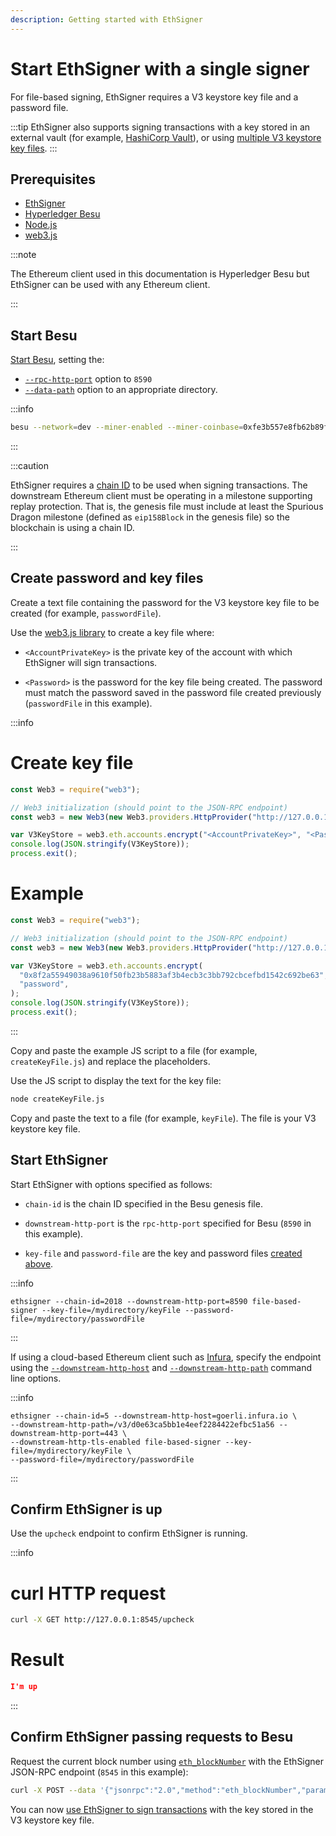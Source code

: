 ```yaml
---
description: Getting started with EthSigner
---
```


# Start EthSigner with a single signer

For file-based signing, EthSigner requires a V3 keystore key file and a password file.

:::tip EthSigner also supports signing transactions with a key stored in an external vault (for example, [HashiCorp Vault](../HowTo/Store-Keys/Use-Hashicorp.md)), or using [multiple V3 keystore key files](../Tutorials/Multifile.md). :::

## Prerequisites

- [EthSigner](../HowTo/Get-Started/Install-Binaries.md)
- [Hyperledger Besu](https://besu.hyperledger.org/en/stable/HowTo/Get-Started/Install-Binaries/)
- [Node.js](https://nodejs.org/en/download/)
- [web3.js](https://github.com/ethereum/web3.js/)

:::note

The Ethereum client used in this documentation is Hyperledger Besu but EthSigner can be used with any Ethereum client.

:::

## Start Besu

[Start Besu](https://besu.hyperledger.org/en/stable/HowTo/Get-Started/Starting-node/), setting the:

- [`--rpc-http-port`](https://besu.hyperledger.org/en/stable/Reference/CLI/CLI-Syntax/#rpc-http-port) option to `8590`
- [`--data-path`](https://besu.hyperledger.org/en/stable/Reference/CLI/CLI-Syntax/#rpc-data-path) option to an appropriate directory.

:::info

```bash
besu --network=dev --miner-enabled --miner-coinbase=0xfe3b557e8fb62b89f4916b721be55ceb828dbd73 --rpc-http-cors-origins="all" --host-allowlist="*" --rpc-http-enabled --rpc-http-port=8590 --data-path=/Users/<user.name>/Datadir
```

:::

:::caution

EthSigner requires a [chain ID](https://besu.hyperledger.org/en/stable/Concepts/NetworkID-And-ChainID/) to be used when signing transactions. The downstream Ethereum client must be operating in a milestone supporting replay protection. That is, the genesis file must include at least the Spurious Dragon milestone (defined as `eip158Block` in the genesis file) so the blockchain is using a chain ID.

:::

## Create password and key files

Create a text file containing the password for the V3 keystore key file to be created (for example, `passwordFile`).

Use the [web3.js library](https://github.com/ethereum/web3.js/) to create a key file where:

- `<AccountPrivateKey>` is the private key of the account with which EthSigner will sign transactions.

- `<Password>` is the password for the key file being created. The password must match the password saved in the password file created previously (`passwordFile` in this example).

:::info

<!--tabs-->

# Create key file

```js showLineNumbers
const Web3 = require("web3");

// Web3 initialization (should point to the JSON-RPC endpoint)
const web3 = new Web3(new Web3.providers.HttpProvider("http://127.0.0.1:8590"));

var V3KeyStore = web3.eth.accounts.encrypt("<AccountPrivateKey>", "<Password>");
console.log(JSON.stringify(V3KeyStore));
process.exit();
```

# Example

```js showLineNumbers
const Web3 = require("web3");

// Web3 initialization (should point to the JSON-RPC endpoint)
const web3 = new Web3(new Web3.providers.HttpProvider("http://127.0.0.1:8590"));

var V3KeyStore = web3.eth.accounts.encrypt(
  "0x8f2a55949038a9610f50fb23b5883af3b4ecb3c3bb792cbcefbd1542c692be63",
  "password",
);
console.log(JSON.stringify(V3KeyStore));
process.exit();
```

<!--/tabs-->

:::

Copy and paste the example JS script to a file (for example, `createKeyFile.js`) and replace the placeholders.

Use the JS script to display the text for the key file:

```bash
node createKeyFile.js
```

Copy and paste the text to a file (for example, `keyFile`). The file is your V3 keystore key file.

## Start EthSigner

Start EthSigner with options specified as follows:

- `chain-id` is the chain ID specified in the Besu genesis file.

- `downstream-http-port` is the `rpc-http-port` specified for Besu (`8590` in this example).

- `key-file` and `password-file` are the key and password files [created above](#create-password-and-key-files).

:::info

```
ethsigner --chain-id=2018 --downstream-http-port=8590 file-based-signer --key-file=/mydirectory/keyFile --password-file=/mydirectory/passwordFile
```

:::

If using a cloud-based Ethereum client such as [Infura], specify the endpoint using the [`--downstream-http-host`](../Reference/CLI/CLI-Syntax.md#downstream-http-host) and [`--downstream-http-path`](../Reference/CLI/CLI-Syntax.md#downstream-http-path) command line options.

:::info

```
ethsigner --chain-id=5 --downstream-http-host=goerli.infura.io \
--downstream-http-path=/v3/d0e63ca5bb1e4eef2284422efbc51a56 --downstream-http-port=443 \
--downstream-http-tls-enabled file-based-signer --key-file=/mydirectory/keyFile \
--password-file=/mydirectory/passwordFile
```

:::

## Confirm EthSigner is up

Use the `upcheck` endpoint to confirm EthSigner is running.

:::info

<!--tabs-->

# curl HTTP request

```bash
curl -X GET http://127.0.0.1:8545/upcheck
```

# Result

```json
I'm up
```

<!--/tabs-->

:::

## Confirm EthSigner passing requests to Besu

Request the current block number using [`eth_blockNumber`] with the EthSigner JSON-RPC endpoint (`8545` in this example):

```bash
curl -X POST --data '{"jsonrpc":"2.0","method":"eth_blockNumber","params":[],"id":51}' http://127.0.0.1:8545
```

You can now [use EthSigner to sign transactions](../HowTo/Transactions/Make-Transactions.md) with the key stored in the V3 keystore key file.

[`eth_blockNumber`]: https://besu.hyperledger.org/en/stable/Reference/API-Methods/#eth_blocknumber

<!-- links -->

[Infura]: https://infura.io/
